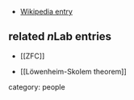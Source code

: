 

* [Wikipedia entry](http://en.wikipedia.org/wiki/Thoralf_Skolem)

## related $n$Lab entries

* [[ZFC]]

* [[Löwenheim-Skolem theorem]]

category: people
